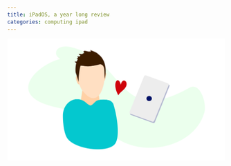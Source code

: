 ```yaml
---
title: iPadOS, a year long review
categories: computing ipad
---
```



![](https://raw.githubusercontent.com/eliseomartelli/illustrations/main/svg/doilovemyipad.svg)

